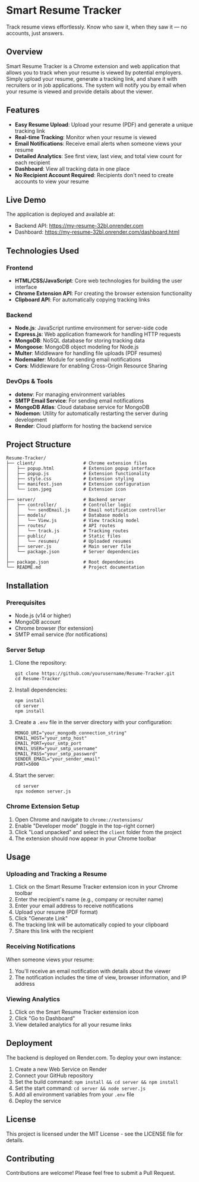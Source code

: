 # Smart Resume Tracker

Track resume views effortlessly. Know who saw it, when they saw it — no accounts, just answers.

## Overview

Smart Resume Tracker is a Chrome extension and web application that allows you to track when your resume is viewed by potential employers. Simply upload your resume, generate a tracking link, and share it with recruiters or in job applications. The system will notify you by email when your resume is viewed and provide details about the viewer.

## Features

- **Easy Resume Upload**: Upload your resume (PDF) and generate a unique tracking link
- **Real-time Tracking**: Monitor when your resume is viewed
- **Email Notifications**: Receive email alerts when someone views your resume
- **Detailed Analytics**: See first view, last view, and total view count for each recipient
- **Dashboard**: View all tracking data in one place
- **No Recipient Account Required**: Recipients don't need to create accounts to view your resume

## Live Demo

The application is deployed and available at:
- Backend API: https://my-resume-32bl.onrender.com
- Dashboard: https://my-resume-32bl.onrender.com/dashboard.html

## Technologies Used

### Frontend
- **HTML/CSS/JavaScript**: Core web technologies for building the user interface
- **Chrome Extension API**: For creating the browser extension functionality
- **Clipboard API**: For automatically copying tracking links

### Backend
- **Node.js**: JavaScript runtime environment for server-side code
- **Express.js**: Web application framework for handling HTTP requests
- **MongoDB**: NoSQL database for storing tracking data
- **Mongoose**: MongoDB object modeling for Node.js
- **Multer**: Middleware for handling file uploads (PDF resumes)
- **Nodemailer**: Module for sending email notifications
- **Cors**: Middleware for enabling Cross-Origin Resource Sharing

### DevOps & Tools
- **dotenv**: For managing environment variables
- **SMTP Email Service**: For sending email notifications
- **MongoDB Atlas**: Cloud database service for MongoDB
- **Nodemon**: Utility for automatically restarting the server during development
- **Render**: Cloud platform for hosting the backend service

## Project Structure

```
Resume-Tracker/
├── client/                  # Chrome extension files
│   ├── popup.html           # Extension popup interface
│   ├── popup.js             # Extension functionality
│   ├── style.css            # Extension styling
│   ├── manifest.json        # Extension configuration
│   └── icon.jpeg            # Extension icon
│
├── server/                  # Backend server
│   ├── controller/          # Controller logic
│   │   └── sendEmail.js     # Email notification controller
│   ├── models/              # Database models
│   │   └── View.js          # View tracking model
│   ├── routes/              # API routes
│   │   └── track.js         # Tracking routes
│   ├── public/              # Static files
│   │   └── resumes/         # Uploaded resumes
│   ├── server.js            # Main server file
│   └── package.json         # Server dependencies
│
├── package.json             # Root dependencies
└── README.md                # Project documentation
```

## Installation

### Prerequisites
- Node.js (v14 or higher)
- MongoDB account
- Chrome browser (for extension)
- SMTP email service (for notifications)

### Server Setup

1. Clone the repository:
   ```
   git clone https://github.com/yourusername/Resume-Tracker.git
   cd Resume-Tracker
   ```

2. Install dependencies:
   ```
   npm install
   cd server
   npm install
   ```

3. Create a `.env` file in the server directory with your configuration:
   ```
   MONGO_URI="your_mongodb_connection_string"
   EMAIL_HOST="your_smtp_host"
   EMAIL_PORT=your_smtp_port
   EMAIL_USER="your_smtp_username"
   EMAIL_PASS="your_smtp_password"
   SENDER_EMAIL="your_sender_email"
   PORT=5000
   ```

4. Start the server:
   ```
   cd server
   npx nodemon server.js
   ```

### Chrome Extension Setup

1. Open Chrome and navigate to `chrome://extensions/`
2. Enable "Developer mode" (toggle in the top-right corner)
3. Click "Load unpacked" and select the `client` folder from the project
4. The extension should now appear in your Chrome toolbar

## Usage

### Uploading and Tracking a Resume

1. Click on the Smart Resume Tracker extension icon in your Chrome toolbar
2. Enter the recipient's name (e.g., company or recruiter name)
3. Enter your email address to receive notifications
4. Upload your resume (PDF format)
5. Click "Generate Link"
6. The tracking link will be automatically copied to your clipboard
7. Share this link with the recipient

### Receiving Notifications

When someone views your resume:
1. You'll receive an email notification with details about the viewer
2. The notification includes the time of view, browser information, and IP address

### Viewing Analytics

1. Click on the Smart Resume Tracker extension icon
2. Click "Go to Dashboard"
3. View detailed analytics for all your resume links

## Deployment

The backend is deployed on Render.com. To deploy your own instance:

1. Create a new Web Service on Render
2. Connect your GitHub repository
3. Set the build command: `npm install && cd server && npm install`
4. Set the start command: `cd server && node server.js`
5. Add all environment variables from your `.env` file
6. Deploy the service

## License

This project is licensed under the MIT License - see the LICENSE file for details.

## Contributing

Contributions are welcome! Please feel free to submit a Pull Request.
